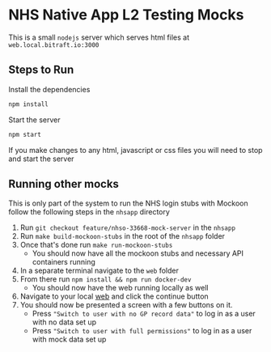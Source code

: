 # NHS Native App L2 Testing Mocks

This is a small `nodejs` server which serves html files at `web.local.bitraft.io:3000`

## Steps to Run

Install the dependencies

```sh
npm install
```

Start the server

```sh
npm start
```

If you make changes to any html, javascript or css files you will need to stop and start the server

## Running other mocks

This is only part of the system to run the NHS login stubs with Mockoon follow the following steps in the `nhsapp` directory

1. Run `git checkout feature/nhso-33668-mock-server` in the `nhsapp`
2. Run `make build-mockoon-stubs` in the root of the `nhsapp` folder
3. Once that's done run `make run-mockoon-stubs`
   - You should now have all the mockoon stubs and necessary API containers running
4. In a separate terminal navigate to the `web` folder
5. From there run `npm install && npm run docker-dev`
   - You should now have the web running locally as well
6. Navigate to your local [web](http://web.local.bitraft.io:3000/) and click the continue button
7. You should now be presented a screen with a few buttons on it.
   - Press `"Switch to user with no GP record data"` to log in as a user with no data set up
   - Press `"Switch to user with full permissions"` to log in as a user with mock data set up
